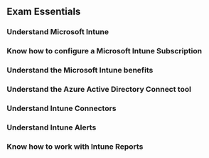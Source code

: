 ## Exam Essentials

### Understand Microsoft Intune

### Know how to configure a Microsoft Intune Subscription

### Understand the Microsoft Intune benefits

### Understand the Azure Active Directory Connect tool

### Understand Intune Connectors

### Understand Intune Alerts

### Know how to work with Intune Reports
